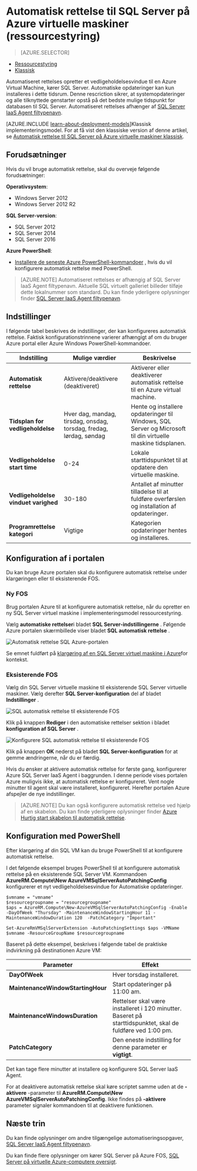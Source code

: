 <properties
    pageTitle="Automatisk rettelse til SQL Server FOS (ressourcestyring) | Microsoft Azure"
    description="Beskriver funktionen automatisk rettelse til SQL Server virtuelle maskiner, der kører i Azure ved hjælp af Ressourcestyring."
    services="virtual-machines-windows"
    documentationCenter="na"
    authors="rothja"
    manager="jhubbard"
    editor=""
    tags="azure-resource-manager"/>
<tags
    ms.service="virtual-machines-windows"
    ms.devlang="na"
    ms.topic="article"
    ms.tgt_pltfrm="vm-windows-sql-server"
    ms.workload="infrastructure-services"
    ms.date="08/19/2016"
    ms.author="jroth" />

# <a name="automated-patching-for-sql-server-in-azure-virtual-machines-resource-manager"></a>Automatisk rettelse til SQL Server på Azure virtuelle maskiner (ressourcestyring)

> [AZURE.SELECTOR]
- [Ressourcestyring](virtual-machines-windows-sql-automated-patching.md)
- [Klassisk](virtual-machines-windows-classic-sql-automated-patching.md)

Automatiseret rettelses opretter et vedligeholdelsesvindue til en Azure Virtual Machine, kører SQL Server. Automatiske opdateringer kan kun installeres i dette tidsrum. Denne rescriction sikrer, at systemopdateringer og alle tilknyttede genstarter opstå på det bedste mulige tidspunkt for databasen til SQL Server. Automatiseret rettelses afhænger af [SQL Server IaaS Agent filtypenavn](virtual-machines-windows-sql-server-agent-extension.md).

[AZURE.INCLUDE [learn-about-deployment-models](../../includes/learn-about-deployment-models-rm-include.md)]Klassisk implementeringsmodel. For at få vist den klassiske version af denne artikel, se [Automatisk rettelse til SQL Server på Azure virtuelle maskiner klassisk](virtual-machines-windows-classic-sql-automated-patching.md).

## <a name="prerequisites"></a>Forudsætninger

Hvis du vil bruge automatisk rettelse, skal du overveje følgende forudsætninger:

**Operativsystem**:

- Windows Server 2012
- Windows Server 2012 R2

**SQL Server-version**:

- SQL Server 2012
- SQL Server 2014
- SQL Server 2016

**Azure PowerShell**:

- [Installere de seneste Azure PowerShell-kommandoer](../powershell-install-configure.md) , hvis du vil konfigurere automatisk rettelse med PowerShell.

>[AZURE.NOTE] Automatiseret rettelses er afhængig af SQL Server IaaS Agent filtypenavn. Aktuelle SQL virtuelt galleriet billeder tilføje dette lokalnummer som standard. Du kan finde yderligere oplysninger finder [SQL Server IaaS Agent filtypenavn](virtual-machines-windows-sql-server-agent-extension.md).

## <a name="settings"></a>Indstillinger

I følgende tabel beskrives de indstillinger, der kan konfigureres automatisk rettelse. Faktisk konfigurationstrinnene varierer afhængigt af om du bruger Azure portal eller Azure Windows PowerShell-kommandoer.

|Indstilling|Mulige værdier|Beskrivelse|
|---|---|---|
|**Automatisk rettelse**|Aktivere/deaktivere (deaktiveret)|Aktiverer eller deaktiverer automatisk rettelse til en Azure virtual machine.|
|**Tidsplan for vedligeholdelse**|Hver dag, mandag, tirsdag, onsdag, torsdag, fredag, lørdag, søndag|Hente og installere opdateringer til Windows, SQL Server og Microsoft til din virtuelle maskine tidsplanen.|
|**Vedligeholdelse start time**|0-24|Lokale starttidspunktet til at opdatere den virtuelle maskine.|
|**Vedligeholdelse vinduet varighed**|30-180|Antallet af minutter tilladelse til at fuldføre overførslen og installation af opdateringer.|
|**Programrettelse kategori**|Vigtige|Kategorien opdateringer hentes og installeres.|

## <a name="configuration-in-the-portal"></a>Konfiguration af i portalen
Du kan bruge Azure portalen skal du konfigurere automatisk rettelse under klargøringen eller til eksisterende FOS.

### <a name="new-vms"></a>Ny FOS
Brug portalen Azure til at konfigurere automatisk rettelse, når du opretter en ny SQL Server virtuel maskine i implementeringsmodel ressourcestyring.

Vælg **automatiske rettelser**i bladet **SQL Server-indstillingerne** . Følgende Azure portalen skærmbillede viser bladet **SQL automatisk rettelse** .

![Automatisk rettelse SQL Azure-portalen](./media/virtual-machines-windows-sql-automated-patching/azure-sql-arm-patching.png)

Se emnet fuldført på [klargøring af en SQL Server virtuel maskine i Azure](virtual-machines-windows-portal-sql-server-provision.md)for kontekst.

### <a name="existing-vms"></a>Eksisterende FOS
Vælg din SQL Server virtuelle maskine til eksisterende SQL Server virtuelle maskiner. Vælg derefter **SQL Server-konfiguration** del af bladet **Indstillinger** .

![SQL automatisk rettelse til eksisterende FOS](./media/virtual-machines-windows-sql-automated-patching/azure-sql-rm-patching-existing-vms.png)

Klik på knappen **Rediger** i den automatiske rettelser sektion i bladet **konfiguration af SQL Server** .

![Konfigurere SQL automatisk rettelse til eksisterende FOS](./media/virtual-machines-windows-sql-automated-patching/azure-sql-rm-patching-configuration.png)

Klik på knappen **OK** nederst på bladet **SQL Server-konfiguration** for at gemme ændringerne, når du er færdig.

Hvis du ønsker at aktivere automatisk rettelse for første gang, konfigurerer Azure SQL Server IaaS Agent i baggrunden. I denne periode vises portalen Azure muligvis ikke, at automatisk rettelse er konfigureret. Vent nogle minutter til agent skal være installeret, konfigureret. Herefter portalen Azure afspejler de nye indstillinger.

>[AZURE.NOTE] Du kan også konfigurere automatisk rettelse ved hjælp af en skabelon. Du kan finde yderligere oplysninger finder [Azure Hurtig start skabelon til automatisk rettelse](https://github.com/Azure/azure-quickstart-templates/tree/master/101-vm-sql-existing-autopatching-update).

## <a name="configuration-with-powershell"></a>Konfiguration med PowerShell

Efter klargøring af din SQL VM kan du bruge PowerShell til at konfigurere automatisk rettelse.

I det følgende eksempel bruges PowerShell til at konfigurere automatisk rettelse på en eksisterende SQL Server VM. Kommandoen **AzureRM.Compute\New AzureVMSqlServerAutoPatchingConfig** konfigurerer et nyt vedligeholdelsesvindue for Automatiske opdateringer.

    $vmname = "vmname"
    $resourcegroupname = "resourcegroupname"
    $aps = AzureRM.Compute\New-AzureVMSqlServerAutoPatchingConfig -Enable -DayOfWeek "Thursday" -MaintenanceWindowStartingHour 11 -MaintenanceWindowDuration 120  -PatchCategory "Important"

    Set-AzureRmVMSqlServerExtension -AutoPatchingSettings $aps -VMName $vmname -ResourceGroupName $resourcegroupname

Baseret på dette eksempel, beskrives i følgende tabel de praktiske indvirkning på destinationen Azure VM:

|Parameter|Effekt|
|---|---|
|**DayOfWeek**|Hver torsdag installeret.|
|**MaintenanceWindowStartingHour**|Start opdateringer på 11:00 am.|
|**MaintenanceWindowsDuration**|Rettelser skal være installeret i 120 minutter. Baseret på starttidspunktet, skal de fuldføre ved 1:00 pm.|
|**PatchCategory**|Den eneste indstilling for denne parameter er **vigtigt**.|

Det kan tage flere minutter at installere og konfigurere SQL Server IaaS Agent.

For at deaktivere automatisk rettelse skal køre scriptet samme uden at de **-aktivere** -parameter til **AzureRM.Compute\New AzureVMSqlServerAutoPatchingConfig**. Ikke findes på **-aktivere** parameter signaler kommandoen til at deaktivere funktionen.

## <a name="next-steps"></a>Næste trin

Du kan finde oplysninger om andre tilgængelige automatiseringsopgaver, [SQL Server IaaS Agent filtypenavn](virtual-machines-windows-sql-server-agent-extension.md).

Du kan finde flere oplysninger om kører SQL Server på Azure FOS, [SQL Server på virtuelle Azure-computere oversigt](virtual-machines-windows-sql-server-iaas-overview.md).
